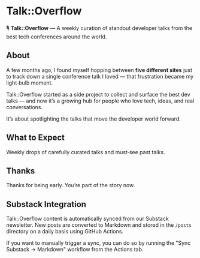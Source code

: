 # Talk::Overflow

🎙️ **Talk::Overflow** — A weekly curation of standout developer talks from the best tech conferences around the world.

## About

A few months ago, I found myself hopping between **five different sites** just to track down a single conference talk I loved — that frustration became my light‑bulb moment.

Talk::Overflow started as a side project to collect and surface the best dev talks — and now it’s a growing hub for people who love tech, ideas, and real conversations.

It’s about spotlighting the talks that move the developer world forward.

## What to Expect

Weekly drops of carefully curated talks and must‑see past talks.

## Thanks

Thanks for being early. You’re part of the story now.

## Substack Integration

Talk::Overflow content is automatically synced from our Substack newsletter. New posts are converted to Markdown and stored in the `/posts` directory on a daily basis using GitHub Actions.

If you want to manually trigger a sync, you can do so by running the "Sync Substack → Markdown" workflow from the Actions tab.
